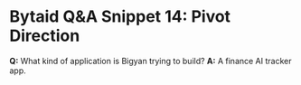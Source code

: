 # Bytaid Q&A Snippet 14: Pivot Direction
**Q:** What kind of application is Bigyan trying to build?
**A:** A finance AI tracker app.